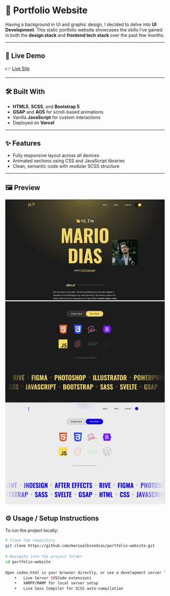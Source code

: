 # 🎨 Portfolio Website

Having a background in UI and graphic design, I decided to delve into **UI Development**. This static portfolio website showcases the skills I’ve gained in both the **design stack** and **frontend tech stack** over the past few months.

---

## 🚀 Live Demo

👉 [Live Site](https://portfolio-website-mario.vercel.app/)

---

## 🛠 Built With

- **HTML5**, **SCSS**, and **Bootstrap 5**
- **GSAP** and **AOS** for scroll-based animations
- Vanilla **JavaScript** for custom interactions
- Deployed on **Vercel**

---

## ✨ Features

- Fully responsive layout across all devices
- Animated sections using CSS and JavaScript libraries
- Clean, semantic code with modular SCSS structure

---

## 🖼 Preview

![Preview](./homepage-preview-1.png)
![Preview](./homepage-preview-2.png)
![Preview](./homepage-preview-3.png)


## ⚙️ Usage / Setup Instructions

To run the project locally:

```bash
# Clone the repository
git clone https://github.com/marioalbinodias/portfolio-website.git

# Navigate into the project folder
cd portfolio-website

Open index.html in your browser directly, or use a development server like:
	•	Live Server (VSCode extension)
	•	XAMPP/MAMP for local server setup
	•	Live Sass Compiler for SCSS auto-compilation
